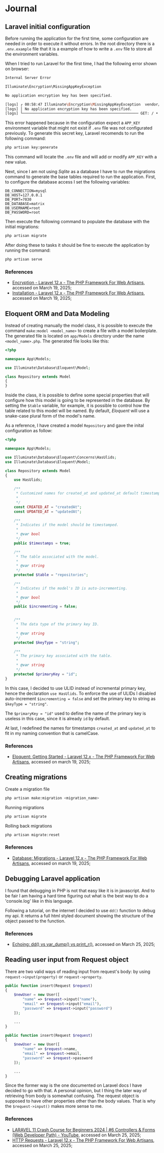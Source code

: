 # Journal

## Laravel initial configuration

Before running the application for the first time, some configuration are needed in order to execute it without errors. In the root directory there is a `.env.example` file that it is a example of how to write a `.env` file to store all the environment variables.

When I tried to run Laravel for the first time, I had the following error shown on browser:

```txt
Internal Server Error

Illuminate\Encryption\MissingAppKeyException

No application encryption key has been specified.
```

```sh
[logs] ┌ 00:58:47 Illuminate\Encryption\MissingAppKeyException  vendor/laravel/.../Enc... ┐
[logs] │ No application encryption key has been specified.                            │
[logs] └───────────────────────────────────────────────────── GET: / • Auth ID: guest ┘
```

This error happened because in the configuration expect a `APP_KEY` environment variable that might not exist if `.env` file was not configurated previously. To generate this secret key, Laravel recomends to run the following command:

```sh
php artisan key:generate
```

This command will locate the `.env` file and will add or modify `APP_KEY` with a new value.

Next, since I am not using _Sqlite_ as a database I have to run the migrations command to generate the base tables required to run the application. First, to configure the database access I set the following variables:

```env
DB_CONNECTION=mysql
DB_HOST=127.0.0.1
DB_PORT=7030
DB_DATABASE=matrix
DB_USERNAME=root
DB_PASSWORD=root
```

Then execute the following command to populate the database with the initial migrations:

```sh
php artisan migrate
```

After doing these to tasks it should be fine to execute the application by running the command:

```sh
php artisan serve
```

### References

* [Encryption - Laravel 12.x - The PHP Framework For Web Artisans](https://laravel.com/docs/12.x/encryption), accessed on March 19, 2025;
* [Installation - Laravel 12.x - The PHP Framework For Web Artisans](https://laravel.com/docs/12.x/installation#databases-and-migrations), accessed on March 19, 2025;

## Eloquent ORM and Data Modeling

Instead of creating manually the model class, it is possible to execute the command `make:model <model_name>` to create a file with a model boilerplate. The generated file is located on `app/Models` directory under the name `<model_name>.php`. The generated file looks like this:

```php
<?php

namespace App\Models;

use Illuminate\Database\Eloquent\Model;

class Repository extends Model
{
}
```

Inside the class, it is possible to define some special properties that will configure how this model is going to be represented in the database. By setting the `$table` variable, for example, it is possible to control how the table related to this model will be named. By default, _Eloquent_ will use a snake-case plural form of the model's name.

As a reference, I have created a model `Repository` and gave the inital configuration as follow:

```php
<?php

namespace App\Models;

use Illuminate\Database\Eloquent\Concerns\HasUlids;
use Illuminate\Database\Eloquent\Model;

class Repository extends Model
{
    use HasUlids;

    /**
     * Customized names for created_at and updated_at default timestamps.
     *
     */
    const CREATED_AT = "createdAt";
    const UPDATED_AT = "updatedAt";

    /**
     * Indicates if the model should be timestamped.
     *
     * @var bool
     */
    public $timestamps = true;

    /**
     * The table associated with the model.
     *
     * @var string
     */
    protected $table = "repositories";

    /**
     * Indicates if the model's ID is auto-incrementing.
     *
     * @var bool
     */
    public $incrementing = false;


    /**
     * The data type of the primary key ID.
     *
     * @var string
     */
    protected $keyType = "string";

    /**
     * The primary key associated with the table.
     *
     * @var string
     */
    protected $primaryKey = "id";
}
```

In this case, I decided to use ULID instead of incremental primary key, hence the declaration `use HasUlids`. To enforce the use of ULIDs I disabled auto-increment `$incrementing = false` and set the primary key to string as `$keyType = "string"`.

The `$primaryKey = "id"` used to define the name of the primary key is useless in this case, since it is already `id` by default.

At last, I redefined the names for timestamps `created_at` and `updated_at` to fit in my naming convention that is camelCase.

### References

* [Eloquent: Getting Started - Laravel 12.x - The PHP Framework For Web Artisans](https://laravel.com/docs/12.x/eloquent), accessed on march 19, 2025;

## Creating migrations

Create a migration file

```sh
php artisan make:migration <migration_name>
```

Running migrations

```sh
php artisan migrate
```

Rolling back migrations

```sh
php artisan migrate:reset
```

### References

* [Database: Migrations - Laravel 12.x - The PHP Framework For Web Artisans](https://laravel.com/docs/12.x/migrations), accessed on march 19, 2025;

## Debugging Laravel application

I found that debugging in PHP is not that easy like it is in javascript. And to be fair I am having a hard time figuring out what is the best way to do a 'console.log' like in this language.

Following a tutorial, on the internet I decided to use `dd()` function to debug my api. It returns a full html styled document showing the structure of the object passed to the function.

### References

* [Echoing: dd() vs var_dump() vs print_r()](https://laraveldaily.com/post/echoing-dd-vs-var_dump-vs-print_r), accessed on March 25, 2025;

## Reading user input from Request object

There are two valid ways of reading input from request's body: by using `request->input(property)` or `request->property`.

```php
public function insert(Request $request)
{
    $newUser = new User([
        "name" => $request->input("name"),
        "email" => $request->input("email"),
        "password" => $request->input("password")
    ]);

    ...
}
```

```php
public function insert(Request $request)
{
    $newUser = new User([
        "name" => $request->name,
        "email" => $request->email,
        "password" => $request->password
    ]);

    ...
}
```

Since the former way is the one documented on Laravel docs I have decided to go with that. A personal opinion, but I thing the later way of retrieving from body is somewhat confusing. The request object is supposed to have other properties other than the body values. That is why the `$request->input()` makes more sense to me.

### References

* [LARAVEL 11 Crash Course for Beginners 2024 | #6 Controllers &amp; Forms (Web Developer Path) - YouTube](https://www.youtube.com/watch?v=mO1HNpHmMbM&list=PL38wFHH4qYZXH8Gb7PIbmyjdsWdEJLImp&index=6), accessed on March 25, 2025;
* [HTTP Requests - Laravel 12.x - The PHP Framework For Web Artisans](https://laravel.com/docs/12.x/requests#retrieving-input), accessed on March 25, 2025;
